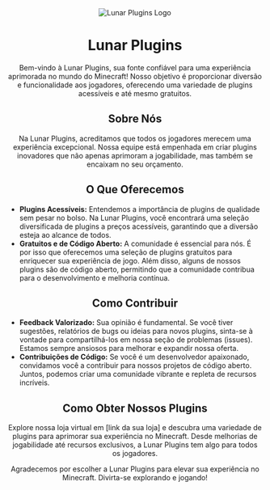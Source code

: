 <div align="center">
  <img src="https://avatars.githubusercontent.com/u/159286391?s=200&v=4" alt="Lunar Plugins Logo">
</div>

<h1 align="center">Lunar Plugins</h1>

<p align="center">Bem-vindo à Lunar Plugins, sua fonte confiável para uma experiência aprimorada no mundo do Minecraft! Nosso objetivo é proporcionar diversão e funcionalidade aos jogadores, oferecendo uma variedade de plugins acessíveis e até mesmo gratuitos.</p>

<h2 align="center">Sobre Nós</h2>

<p align="center">Na Lunar Plugins, acreditamos que todos os jogadores merecem uma experiência excepcional. Nossa equipe está empenhada em criar plugins inovadores que não apenas aprimoram a jogabilidade, mas também se encaixam no seu orçamento.</p>

<h2 align="center">O Que Oferecemos</h2>

<ul>
  <li><strong>Plugins Acessíveis:</strong> Entendemos a importância de plugins de qualidade sem pesar no bolso. Na Lunar Plugins, você encontrará uma seleção diversificada de plugins a preços acessíveis, garantindo que a diversão esteja ao alcance de todos.</li>
  
  <li><strong>Gratuitos e de Código Aberto:</strong> A comunidade é essencial para nós. É por isso que oferecemos uma seleção de plugins gratuitos para enriquecer sua experiência de jogo. Além disso, alguns de nossos plugins são de código aberto, permitindo que a comunidade contribua para o desenvolvimento e melhoria contínua.</li>
</ul>

<h2 align="center">Como Contribuir</h2>

<ul>
  <li><strong>Feedback Valorizado:</strong> Sua opinião é fundamental. Se você tiver sugestões, relatórios de bugs ou ideias para novos plugins, sinta-se à vontade para compartilhá-los em nossa seção de problemas (issues). Estamos sempre ansiosos para melhorar e expandir nossa oferta.</li>
  
  <li><strong>Contribuições de Código:</strong> Se você é um desenvolvedor apaixonado, convidamos você a contribuir para nossos projetos de código aberto. Juntos, podemos criar uma comunidade vibrante e repleta de recursos incríveis.</li>
</ul>

<h2 align="center">Como Obter Nossos Plugins</h2>

<p align="center">Explore nossa loja virtual em [link da sua loja] e descubra uma variedade de plugins para aprimorar sua experiência no Minecraft. Desde melhorias de jogabilidade até recursos exclusivos, a Lunar Plugins tem algo para todos os jogadores.</p>

<p align="center">Agradecemos por escolher a Lunar Plugins para elevar sua experiência no Minecraft. Divirta-se explorando e jogando!</p>
